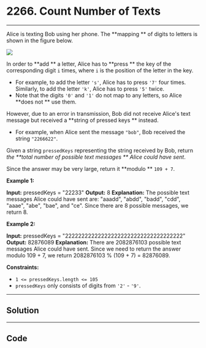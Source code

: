 # 2266. Count Number of Texts

---

Alice is texting Bob using her phone. The **mapping ** of digits to letters is shown in the figure below.

![](https://assets.leetcode.com/uploads/2022/03/15/1200px-telephone-keypad2svg.png)

In order to **add ** a letter, Alice has to **press ** the key of the corresponding digit `i` times, where `i` is the position of the letter in the key.

  * For example, to add the letter `'s'`, Alice has to press `'7'` four times. Similarly, to add the letter `'k'`, Alice has to press `'5'` twice.
  * Note that the digits `'0'` and `'1'` do not map to any letters, so Alice **does not ** use them.



However, due to an error in transmission, Bob did not receive Alice's text message but received a **string of pressed keys ** instead.

  * For example, when Alice sent the message `"bob"`, Bob received the string `"2266622"`.



Given a string `pressedKeys` representing the string received by Bob, return _the **total number of possible text messages ** Alice could have sent_.

Since the answer may be very large, return it **modulo ** `109 + 7`.

 

**Example 1:**


**Input:** pressedKeys = "22233"
**Output:** 8
**Explanation:**
The possible text messages Alice could have sent are:
"aaadd", "abdd", "badd", "cdd", "aaae", "abe", "bae", and "ce".
Since there are 8 possible messages, we return 8.


**Example 2:**


**Input:** pressedKeys = "222222222222222222222222222222222222"
**Output:** 82876089
**Explanation:**
There are 2082876103 possible text messages Alice could have sent.
Since we need to return the answer modulo 109 + 7, we return 2082876103 % (109 + 7) = 82876089.


 

**Constraints:**

  * `1 <= pressedKeys.length <= 105`
  * `pressedKeys` only consists of digits from `'2'` \- `'9'`.

---

## Solution



---

## Code
```python


```